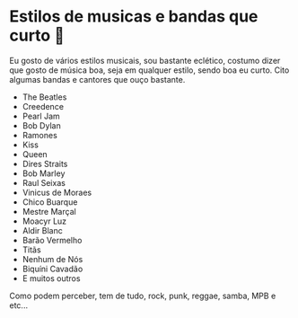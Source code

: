 # Estilos de musicas e bandas que curto 🎵

Eu gosto de vários estilos musicais, sou bastante eclético, costumo dizer que gosto de música boa, seja em qualquer estilo, sendo boa eu curto. Cito algumas bandas e cantores que ouço bastante.

- The Beatles
- Creedence
- Pearl Jam
- Bob Dylan
- Ramones
- Kiss
- Queen
- Dires Straits
- Bob Marley
- Raul Seixas
- Vinicus de Moraes
- Chico Buarque
- Mestre Marçal
- Moacyr Luz
- Aldir Blanc
- Barão Vermelho
- Titãs
- Nenhum de Nós
- Biquíni Cavadão
- E muitos outros

Como podem perceber, tem de tudo, rock, punk, reggae, samba, MPB e etc...
